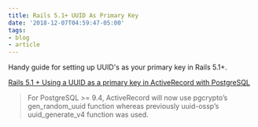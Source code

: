 ```yaml
---
title: Rails 5.1+ UUID As Primary Key
date: '2018-12-07T04:59:47-05:00'
tags:
- blog
- article
---
```


Handy guide for setting up UUID's as your primary key in Rails 5.1+.

[Rails 5.1 + Using a UUID as a primary key in ActiveRecord with PostgreSQL](https://lab.io/articles/2017/04/13/uuids-rails-5-1/)

> For PostgreSQL >= 9.4, ActiveRecord will now use pgcrypto’s gen_random_uuid function whereas previously uuid-ossp’s uuid_generate_v4 function was used.
